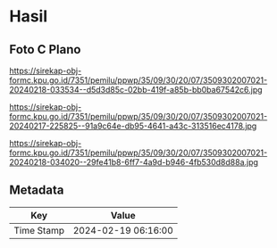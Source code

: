 # Hasil

## Foto C Plano

https://sirekap-obj-formc.kpu.go.id/7351/pemilu/ppwp/35/09/30/20/07/3509302007021-20240218-033534--d5d3d85c-02bb-419f-a85b-bb0ba67542c6.jpg

https://sirekap-obj-formc.kpu.go.id/7351/pemilu/ppwp/35/09/30/20/07/3509302007021-20240217-225825--91a9c64e-db95-4641-a43c-313516ec4178.jpg

https://sirekap-obj-formc.kpu.go.id/7351/pemilu/ppwp/35/09/30/20/07/3509302007021-20240218-034020--29fe41b8-6ff7-4a9d-b946-4fb530d8d88a.jpg


## Metadata

| Key        | Value               |
| ---------- | ------------------- |
| Time Stamp | 2024-02-19 06:16:00 |



